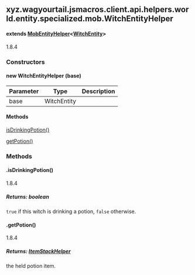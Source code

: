 

xyz.wagyourtail.jsmacros.client.api.helpers.world.entity.specialized.mob.WitchEntityHelper
------------------------------------------------------------------------------------------

#### extends [MobEntityHelper](1.9.2/xyz/wagyourtail/jsmacros/client/api/helpers/world/entity/MobEntityHelper.html)<[WitchEntity](https://wagyourtail.xyz/Projects/MinecraftMappingViewer/App?mapping=INTERMEDIARY,YARN&version=1.20.5&search=net/minecraft/entity/mob/WitchEntity)>

1.8.4

### Constructors

#### new WitchEntityHelper (base)

| Parameter | Type | Description |
|---|---|---|
| base | WitchEntity |  |



#### Methods

[isDrinkingPotion()](#isDrinkingPotion-)


[getPotion()](#getPotion-)



### Methods

#### .isDrinkingPotion()

1.8.4


##### Returns: boolean

`true` if this witch is drinking a potion, `false` otherwise.



#### .getPotion()

1.8.4


##### Returns: [ItemStackHelper](1.9.2/xyz/wagyourtail/jsmacros/client/api/helpers/inventory/ItemStackHelper.html)

the held potion item.




